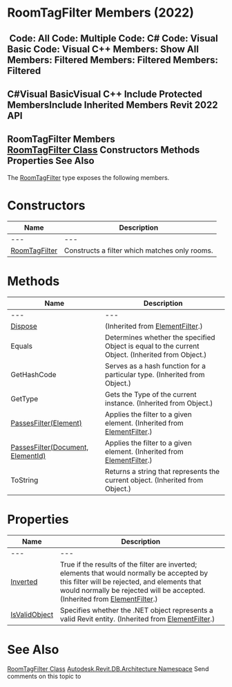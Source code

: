 # RoomTagFilter Members (2022)

﻿
 Code: All Code: Multiple Code: C# Code: Visual Basic Code: Visual C++  Members: Show All Members: Filtered Members: Filtered Members: Filtered   
---  
C#Visual BasicVisual C++
Include Protected MembersInclude Inherited Members
Revit 2022 API  
---  
RoomTagFilter Members  
[RoomTagFilter Class](24dc181b-f767-f32d-7ae4-2c41ff1ceba9.md "RoomTagFilter Class") Constructors Methods Properties See Also  
---  
The [RoomTagFilter](24dc181b-f767-f32d-7ae4-2c41ff1ceba9.md "RoomTagFilter Class") type exposes the following members.
# Constructors
| Name | Description |
| --- | --- |
| --- | --- | --- |
| [RoomTagFilter](5fbdb343-c1ea-4e9b-7fed-ab57e2491842.md "RoomTagFilter Constructor") | Constructs a filter which matches only rooms. |

# Methods
| Name | Description |
| --- | --- |
| --- | --- | --- |
| [Dispose](5d3ffdf8-dce9-0724-d101-44693775671c.md "Dispose Method") | (Inherited from [ElementFilter](b8b46cbf-9ecc-0745-ec53-c3c3b6510113.md "ElementFilter Class").) |
| Equals | Determines whether the specified Object is equal to the current Object. (Inherited from Object.) |
| GetHashCode | Serves as a hash function for a particular type.  (Inherited from Object.) |
| GetType | Gets the Type of the current instance. (Inherited from Object.) |
| [PassesFilter(Element)](1402f6e0-995c-2644-c7a9-7016a81a4ef4.md "PassesFilter Method \(Element\)") | Applies the filter to a given element.  (Inherited from [ElementFilter](b8b46cbf-9ecc-0745-ec53-c3c3b6510113.md "ElementFilter Class").) |
| [PassesFilter(Document, ElementId)](a8e86084-b91f-c3cf-c334-e163168328d6.md "PassesFilter Method \(Document, ElementId\)") | Applies the filter to a given element.  (Inherited from [ElementFilter](b8b46cbf-9ecc-0745-ec53-c3c3b6510113.md "ElementFilter Class").) |
| ToString | Returns a string that represents the current object. (Inherited from Object.) |

# Properties
| Name | Description |
| --- | --- |
| --- | --- | --- |
| [Inverted](ceab2eea-cc4c-d7dc-b34c-b3c1f012eda1.md "Inverted Property") | True if the results of the filter are inverted; elements that would normally be accepted by this filter will be rejected, and elements that would normally be rejected will be accepted.  (Inherited from [ElementFilter](b8b46cbf-9ecc-0745-ec53-c3c3b6510113.md "ElementFilter Class").) |
| [IsValidObject](027ccc75-b7f6-4ee2-cf98-563df96b0dbb.md "IsValidObject Property") | Specifies whether the .NET object represents a valid Revit entity.  (Inherited from [ElementFilter](b8b46cbf-9ecc-0745-ec53-c3c3b6510113.md "ElementFilter Class").) |

# See Also
[RoomTagFilter Class](24dc181b-f767-f32d-7ae4-2c41ff1ceba9.md "RoomTagFilter Class")
[Autodesk.Revit.DB.Architecture Namespace](720f0c58-cb2b-4f13-374a-7348ed0a1cd3.md "Autodesk.Revit.DB.Architecture Namespace")
Send comments on this topic to 
